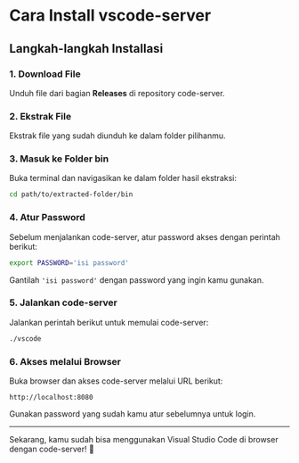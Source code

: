 # Cara Install vscode-server

## Langkah-langkah Installasi

### 1. Download File
Unduh file dari bagian **Releases** di repository code-server.

### 2. Ekstrak File
Ekstrak file yang sudah diunduh ke dalam folder pilihanmu.

### 3. Masuk ke Folder bin
Buka terminal dan navigasikan ke dalam folder hasil ekstraksi:
```bash
cd path/to/extracted-folder/bin
```

### 4. Atur Password
Sebelum menjalankan code-server, atur password akses dengan perintah berikut:
```bash
export PASSWORD='isi password'
```
Gantilah `'isi password'` dengan password yang ingin kamu gunakan.

### 5. Jalankan code-server
Jalankan perintah berikut untuk memulai code-server:
```bash
./vscode
```

### 6. Akses melalui Browser
Buka browser dan akses code-server melalui URL berikut:
```
http://localhost:8080
```
Gunakan password yang sudah kamu atur sebelumnya untuk login.

---

Sekarang, kamu sudah bisa menggunakan Visual Studio Code di browser dengan code-server! 🚀

